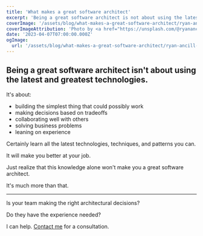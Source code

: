 ```yaml
---
title: 'What makes a great software architect'
excerpt: 'Being a great software architect is not about using the latest and greatest technologies.  It''s much more than that.'
coverImage: '/assets/blog/what-makes-a-great-software-architect/ryan-ancill-0w1MiTY78h0-unsplash.jpg'
coverImageAttribution: 'Photo by <a href="https://unsplash.com/@ryanancill?utm_source=unsplash&utm_medium=referral&utm_content=creditCopyText">Ryan Ancill</a> on <a href="https://unsplash.com/photos/0w1MiTY78h0?utm_source=unsplash&utm_medium=referral&utm_content=creditCopyText">Unsplash</a>'
date: '2023-04-07T07:00:00.000Z'
ogImage:
  url: '/assets/blog/what-makes-a-great-software-architect/ryan-ancill-0w1MiTY78h0-unsplash.jpg'
---
```


## Being a great software architect isn't about using the latest and greatest technologies.

It's about:

- building the simplest thing that could possibly work
- making decisions based on tradeoffs
- collaborating well with others
- solving business problems
- leaning on experience

Certainly learn all the latest technologies, techniques, and patterns you can.

It will make you better at your job.

Just realize that this knowledge alone won't make you a great software architect.

It's much more than that.

---

Is your team making the right architectural decisions?

Do they have the experience needed?

I can help. [Contact me](mailto:info@focus.dev) for a consultation.